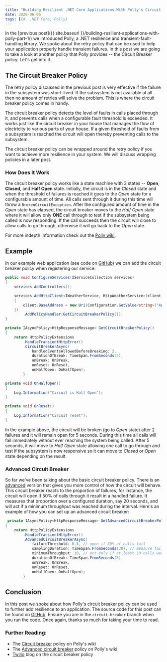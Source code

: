 ```yaml
---
title: "Building Resilient .NET Core Applications With Polly's Circuit Breaker Policy"
date: 2020-06-06
tags: [C#, .NET Core, Polly]
---
```


In the [previous post]({{ site.baseurl }}/building-resilient-applications-with-polly-part-1/) we introduced Polly, a .NET resilience and transient-fault-handling library. We spoke about the retry policy that can be used to help your application properly handle transient failures. In this post we are going to take a look at another policy that Polly provides -- the Circuit Breaker policy. Let's get into it.

## The Circuit Breaker Policy

The retry policy discussed in the previous post is very effective if the failure in the subsystem was short-lived. If the subsystem is not available at all then no amount of retries will solve the problem. This is where the circuit breaker policy comes in handy.

The circuit breaker policy detects the level of faults in calls placed through it, and prevents calls when a configurable fault threshold is exceeded. It works just like the circuit breaker in your house that manages the flow of electricity to various parts of your house. If a given threshold of faults from a subsystem is reached the circuit will open thereby preventing calls to the subsystem.

The circuit breaker policy can be wrapped around the retry policy if you want to achieve more resilience in your system. We will discuss wrapping policies in a later post.

### How Does It Work

The circuit breaker policy works like a state machine with 3 states -- **Open**, **Closed**, and **Half Open** state. Initially, the circuit is in the _Closed_ state and when the threshold of failures is reached it goes to the _Open_ state for a configurable amount of time. All calls sent through it during this time will throw a `BrokenCircuitException`. After the configured amount of time in the _Open_ state has elapsed, the circuit breaker moves to the _Half Open_ state where it will allow only **ONE** call through to test if the subsystem being called is now responding. If the call succeeds then the circuit will close to allow calls to go through, otherwise it will go back to the _Open_ state.

For more indepth information check out the [Polly wiki](https://github.com/App-vNext/Polly/wiki/Circuit-Breaker).

## Example

In our example web application (see code on [GitHub](https://github.com/vince-nyanga/PollyExample/tree/circuit-breaker)) we can add the circuit breaker policy when registering our service:

```csharp
public void ConfigureServices(IServiceCollection services)
{
    services.AddControllers();

    services.AddHttpClient<IWeatherService, HttpWeatherService>(client =>
    {
        client.BaseAddress = new Uri(Configuration.GetValue<string>("ApiUrl"));
    })
        .AddPolicyHandler(GetCircuitBreakerPolicy());
}

private IAsyncPolicy<HttpResponseMessage> GetCircuitBreakerPolicy()
{
    return HttpPolicyExtensions
        .HandleTransientHttpError()
        .CircuitBreakerAsync(
            handledEventsAllowedBeforeBreaking: 2,
            durationOfBreak: TimeSpan.FromSeconds(5),
            onBreak: OnBreak,
            onReset: OnReset,
            onHalfOpen: OnHalfOpen);
        }

private void OnHalfOpen()
{
    Log.Information("Circuit is Half Open");
}

private void OnReset()
{
    Log.Information("Circuit reset");
}
```

In the example above, the circuit will be broken (go to _Open_ state) after 2 failures and it will remain open for 5 seconds. During this time all calls will fail immediately without ever reaching the system being called. After 5 seconds, it will move to _Half Open_ state allowing one call to go through and test if the subsystem is now responsive so it can move to _Closed_ or _Open_ state depending on the result.

### Advanced Circuit Breaker

So far we've been talking about the basic circuit breaker policy. There is an [advanced](https://github.com/App-vNext/Polly/wiki/Advanced-Circuit-Breaker) version that gives you more control of how the circuit will behave. This circuit breaker reacts to the proportion of failures, for instance, the circuit will open if 50% of calls through it result in a handled failure. It measures that proportion over a configured duration, say 20 seconds, and will act if a minimum throughput was reached during the interval. Here's an example of how you can set up an advanced circuit breaker:

```csharp
 private IAsyncPolicy<HttpResponseMessage> GetAdvancedCircuitBreakerPolicy()
{
    return HttpPolicyExtensions
        .HandleTransientHttpError()
        .AdvancedCircuitBreakerAsync(
            failureThreshold: 0.5, // open if 50% of calls fail
            samplingDuration: TimeSpan.FromSeconds(30), // measure failures in a 30 sec interval
            minimumThroughput: 10, // act only if at least 10 calls were made during the interval
            durationOfBreak: TimeSpan.FromSeconds(5),
            onBreak: OnBreak,
            onReset: OnReset,
            onHalfOpen: OnHalfOpen);
        }
```

## Conclusion

In this post we spoke about how Polly's circuit breaker policy can be used to further add resilience to an application. The source code for this post can be found on [GitHub](https://github.com/vince-nyanga/PollyExample/tree/circuit-breaker). Ensure you are in the `circuit-breaker` branch when you run the code. Once again, thanks so much for taking your time to read.

### Further Reading:

- The [Circuit breaker](https://github.com/App-vNext/Polly/wiki/Circuit-Breaker) policy on Polly's wiki
- The [Advanced circuit breaker](https://github.com/App-vNext/Polly/wiki/Advanced-Circuit-Breaker) policy on Polly's wiki
- [Twilio](https://www.twilio.com/blog/using-polly-circuit-breakers-resilient-net-web-service-consumers) blog on the circuit breaker policy
